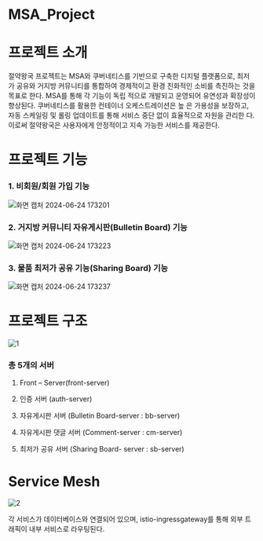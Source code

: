 # MSA_Project

# 프로젝트 소개
절약왕국 프로젝트는 MSA와 쿠버네티스를 기반으로 구축한 디지털 플랫폼으로, 최저가 공유와 거지방 커뮤니티를 통합하여 경제적이고 환경 친화적인 소비를 촉진하는 것을 목표로 한다. MSA를 통해 각 기능이 독립
적으로 개발되고 운영되어 유연성과 확장성이 향상된다. 쿠버네티스를 활용한 컨테이너 오케스트레이션은 높
은 가용성을 보장하고, 자동 스케일링 및 롤링 업데이트를 통해 서비스 중단 없이 효율적으로 자원을 관리한
다. 이로써 절약왕국은 사용자에게 안정적이고 지속 가능한 서비스를 제공한다.



# 프로젝트 기능

### 1. 비회원/회원 가입 기능
![화면 캡처 2024-06-24 173201](https://github.com/rndudals/MSA_Project/assets/102203336/6380a198-a280-4471-972c-1fbc974a2eca)


### 2. 거지방 커뮤니티 자유게시판(Bulletin Board) 기능
![화면 캡처 2024-06-24 173223](https://github.com/rndudals/MSA_Project/assets/102203336/08220c47-1f9f-460e-a3f2-ff6cb10b8cfc)


### 3. 물품 최저가 공유 기능(Sharing Board) 기능
![화면 캡처 2024-06-24 173237](https://github.com/rndudals/MSA_Project/assets/102203336/6ec1a5aa-2edd-459b-a095-b800002ccb95)



# 프로젝트 구조
![1](https://github.com/rndudals/MSA_Project/assets/102203336/b9c01d9c-2061-469c-a398-a8078146407d)

### 총 5개의 서버
1. Front – Server(front-server)

2. 인증 서버 (auth-server)

3. 자유게시판 서버 (Bulletin Board-server : bb-server)

4. 자유게시판 댓글 서버 (Comment-server : cm-server)

5. 최저가 공유 서버 (Sharing Board- server : sb-server)



# Service Mesh
![2](https://github.com/rndudals/MSA_Project/assets/102203336/5a8390f2-6f1b-4edd-a76f-1119ed963d04)

각 서비스가 데이터베이스와 연결되어 있으며, istio-ingressgateway를 통해 외부 트래픽이 내부 서비스로 라우팅된다. 


